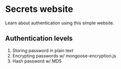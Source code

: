 # Secrets website #
Learn about authentication using this simple website.
## Authentication levels ##
1. Storing password in plain text
2. Encrypting passwords w/ mongoose-encryption.js
3. Hash password w/ MD5